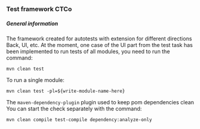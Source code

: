 ### Test framework СTCo

##### General information
The framework created for autotests with extension for different directions Back, UI, etc.
At the moment, one case of the UI part from the test task has been implemented
to run tests of all modules, you need to run the command:

    mvn clean test                  

To run a single module:

    mvn clean test -pl=${write-module-name-here}
    
The ``maven-dependency-plugin`` plugin used to keep pom dependencies clean
You can start the check separately with the command:

    mvn clean compile test-compile dependency:analyze-only

        